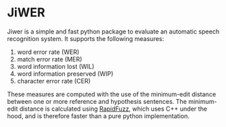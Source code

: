 # JiWER

Jiwer is a simple and fast python package to evaluate an automatic speech recognition system.
It supports the following measures:

1. word error rate (WER)
2. match error rate (MER)
3. word information lost (WIL) 
4. word information preserved (WIP) 
5. character error rate (CER)

These measures are computed with the use of the minimum-edit distance between one or more reference and hypothesis sentences.
The minimum-edit distance is calculated using [RapidFuzz](https://github.com/maxbachmann/RapidFuzz), which uses C++ under the hood, and is therefore faster than a pure python implementation.





